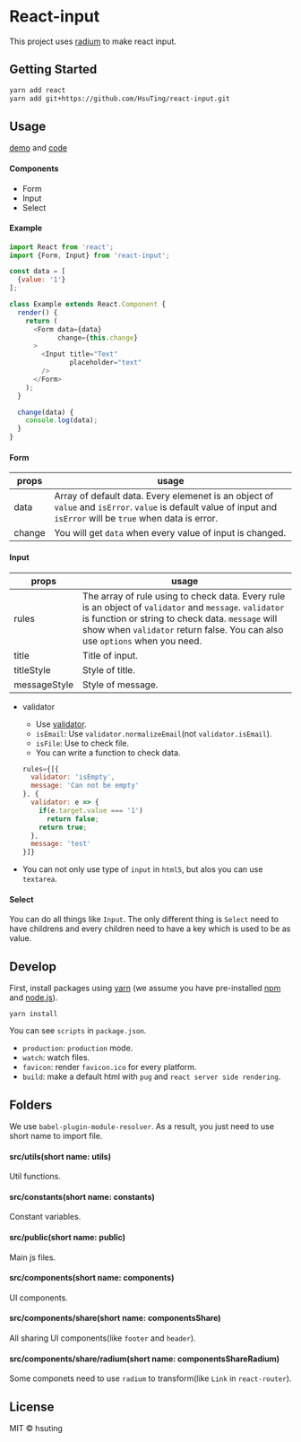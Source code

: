 # React-input

This project uses [radium](https://github.com/FormidableLabs/radium) to make react input.

## Getting Started

```bash
yarn add react
yarn add git+https://github.com/HsuTing/react-input.git
```

## Usage

[demo](http://hsuting.com/react-input/) and [code](./src/components/index/Index.js)

#### Components

- Form
- Input
- Select

#### Example

```javascript
import React from 'react';
import {Form, Input} from 'react-input';

const data = [
  {value: '1'}
];

class Example extends React.Component {
  render() {
    return (
      <Form data={data}
            change={this.change}
      >
        <Input title="Text"
               placeholder="text"
        />
      </Form>
    );
  }

  change(data) {
    console.log(data);
  }
}
```

#### Form

| props | usage |
|-------|-------|
| data | Array of default data. Every elemenet is an object of `value` and `isError`. `value` is default value of input and `isError` will be `true` when data is error. |
| change | You will get `data` when every value of input is changed. |

#### Input

| props | usage |
|-------|-------|
| rules | The array of rule using to check data. Every rule is an object of `validator` and `message`. `validator` is function or string to check data. `message` will show when `validator` return false. You can also use `options` when you need. |
| title | Title of input. |
| titleStyle | Style of title. |
| messageStyle | Style of message. |

- validator
  - Use [validator](https://www.npmjs.com/package/validator).
  - `isEmail`: Use `validator.normalizeEmail`(not `validator.isEmail`).
  - `isFile`: Use to check file.
  - You can write a function to check data.

  ```javascript
  rules={[{
    validator: 'isEmpty',
    message: 'Can not be empty'
  }, {
    validator: e => {
      if(e.target.value === '1')
        return false;
      return true;
    },
    message: 'test'
  }]}
  ```

- You can not only use type of `input` in `html5`, but alos you can use `textarea`.

#### Select

You can do all things like `Input`. The only different thing is `Select` need to have childrens and every children need to have a key which is used to be as value.

## Develop

First, install packages using [yarn](https://yarnpkg.com/) (we assume you have pre-installed [npm](https://www.npmjs.com/) and [node.js](https://nodejs.org/)).

```
yarn install
```

You can see `scripts` in `package.json`.
- `production`: `production` mode.
- `watch`: watch files.
- `favicon`: render `favicon.ico` for every platform.
- `build`: make a default html with `pug` and `react server side rendering`.

## Folders
We use `babel-plugin-module-resolver`. As a result, you just need to use short name to import file.

#### src/utils(short name: utils)
Util functions.

#### src/constants(short name: constants)
Constant variables.

#### src/public(short name: public)
Main js files.

#### src/components(short name: components)
UI components.

#### src/components/share(short name: componentsShare)
All sharing UI components(like `footer` and `header`).

#### src/components/share/radium(short name: componentsShareRadium)
Some componets need to use `radium` to transform(like `Link` in `react-router`).

## License
MIT © hsuting
